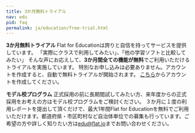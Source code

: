 ```yaml
---
title: 3か月無料トライアル
nav: edu
pid: faq
permalink: ja/education/free-trial.html
---
```

**3か月無料トライアル**
Flat for Educationは誇りと自信を持ってサービスを提供しています。
「実際にクラスで利用してみたい」、「他の学習ソフトと比較してみたい」
そんな声にお応えして、**3か月間全ての機能が無料**でご利用いただけるトライアルを実施しています。
特別なお申し込みは必要ありません。アカウントを作成すると、自動で無料トライアルが開始されます。
[こちら](https://flat.io/ja/edu)からアカウントを作成してください。

**モデル校プログラム**
正式採用の前に長期間試してみたい方、来年度からの正式採用をお考えの方はモデル校プログラムをご検討ください。
３か月に１度の利用レポートを提出して頂くだけで、最大1年間Flat for Educationを無料でご利用いただけます。都道府県・市区町村など自治体単位での募集も行っています。ご希望の方や詳しく知りたい方は[edu@flat.io](mailto:edu@flat.io)までお問い合わせください。
